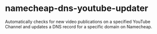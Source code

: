 # namecheap-dns-youtube-updater
Automatically checks for new video publications on a specified YouTube Channel and updates a DNS record for a specific domain on Namecheap.
